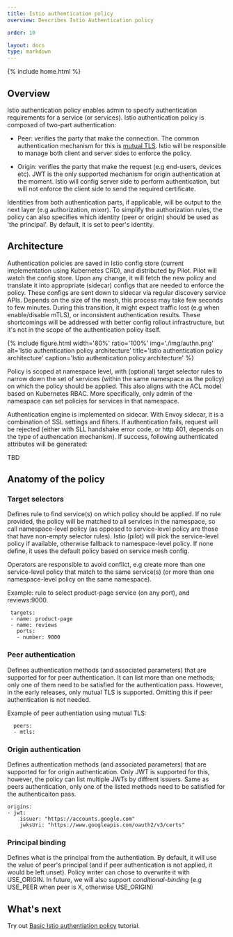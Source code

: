 ```yaml
---
title: Istio authentication policy
overview: Describes Istio Authentication policy

order: 10

layout: docs
type: markdown
---
```

{% include home.html %}

## Overview
Istio authentication policy enables admin to specify authentication requirements for a service (or services). Istio authentication policy is composed of two-part authentication:

* Peer: verifies the party that make the connection. The common authentication mechanism for this is [mutual TLS]({{home}}/docs/concepts/security/mutual-tls.html). Istio will be responsible to manage both client and server sides to enforce the policy.

* Origin: verifies the party that make the request (e.g end-users, devices etc). JWT is the only supported mechanism for origin authentication at the moment. Istio will config server side to perform authentication, but will not enforce the client side to send the required certificate.


Identities from both authentication parts, if applicable, will be output to the next layer (e.g authorization, mixer). To simplify the authorization rules, the policy can also specifies which identity (peer or origin) should be used as 'the principal'. By default, it is set to peer's identity.


## Architecture

Authentication policies are saved in Istio config store (current implementation using Kubernetes CRD), and distributed by Pilot. Pilot will watch the config store. Upon any change, it will fetch the new policy and translate it into appropriate (sidecar) configs that are needed to enforce the policy. These configs are sent down to sidecar via regular discovery service APIs. Depends on the size of the mesh, this process may take few seconds to few minutes. During this transition, it might expect traffic lost (e.g when enable/disable mTLS), or inconsistent authentication results. These shortcomings will be addressed with better config rollout infrastructure, but it's not in the scope of the authentication policy itself.

{% include figure.html width='80%' ratio='100%'
    img='./img/authn.png'
    alt='Istio authentication policy architecture'
    title='Istio authentication policy architecture'
    caption='Istio authentication policy architecture'
    %}



Policy is scoped at namespace level, with (optional) target selector rules to narrow down the set of services (within the same namespace as the policy) on which the policy should be applied. This also aligns with the ACL model based on Kubernetes RBAC. More specifically, only admin of the namespace can set policies for services in that namespace.


Authentication engine is implemented on sidecar. With Envoy sidecar, it is a combination of SSL settings and filters. If authentication fails, request will be rejected (either with SLL handshake error code, or http 401, depends on the type of authencation mechanism). If success, following authenticated attributes will be generated:

TBD


## Anatomy of the policy

### Target selectors

Defines rule to find service(s) on which policy should be applied. If no rule provided, the policy will be matched to all services in the namespace, so call namespace-level policy (as opposed to service-level policy are those that have non-empty selector rules). Istio (pilot) will pick the service-level policy if available, otherwise fallback to namespace-level policy. If none define, it uses the default policy based on service mesh config.


Operators are responsible to avoid conflict, e.g create more than one service-level policy that match to the same service(s) (or more than one namespace-level policy on the same namespace).


Example: rule to select product-page service (on any port), and reviews:9000.

```
 targets:
 - name: product-page
 - name: reviews
   ports:
   - number: 9000
```

### Peer authentication


Defines authentication methods (and associated parameters) that are supported for for peer authentication. It can list more than one methods; only one of them need to be satisfied for the authentication pass. However, in the early releases, only mutual TLS is supported. Omitting this if peer authentication is not needed.


Example of peer authentiation using mutual TLS:

```
  peers:
  - mtls:
```  

### Origin authentication

Defines authentication methods (and associated parameters) that are supported for for origin authentication. Only JWT is supported for this, however, the policy can list multiple JWTs by diffrent issuers. Same as peers authentication, only one of the listed methods need to be satisfied for the authenticaiton pass.

```
origins:
- jwt:
    issuer: "https://accounts.google.com"
    jwksUri: "https://www.googleapis.com/oauth2/v3/certs"
```

### Principal binding

Defines what is the principal from the authentiation. By default, it will use the value of peer's principal (and if peer authentication is not applied, it would be left unset). Policy writer can chose to overwrite it with USE_ORIGIN. In future, we will also support *conditional-binding* (e.g USE_PEER when peer is X, otherwise USE_ORIGIN)

## What's next

Try out [Basic Istio authentiation policy]({{home}}/docs/tasks/security/authn-policy.html) tutorial.
